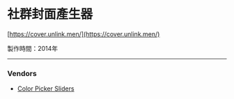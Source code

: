 # 社群封面產生器

[https://cover.unlink.men/](https://cover.unlink.men/)

製作時間：2014年

---

### Vendors

- [Color Picker Sliders](https://www.virtuosoft.eu/code/jquery-colorpickersliders/)
